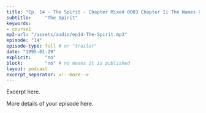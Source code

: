 ```yaml
---
title: "Ep. 14 - The Spirit - Chapter Mixed 0003 Chapter Ii The Names Of The Holy Spirit Now We Move On"
subtitle:     "The Spirit"
keywords:
- course1
mp3-url: "/assets/audio/ep14-The-Spirit.mp3"
episode: "14"
episode-type: full # or "trailer"
date: "1995-01-29"
explicit:     "no"
block:        "no" # no means it is published
layout: podcast
excerpt_separator: <!--more-->
---
```

Excerpt here.
<!--more-->

More details of your episode here.
